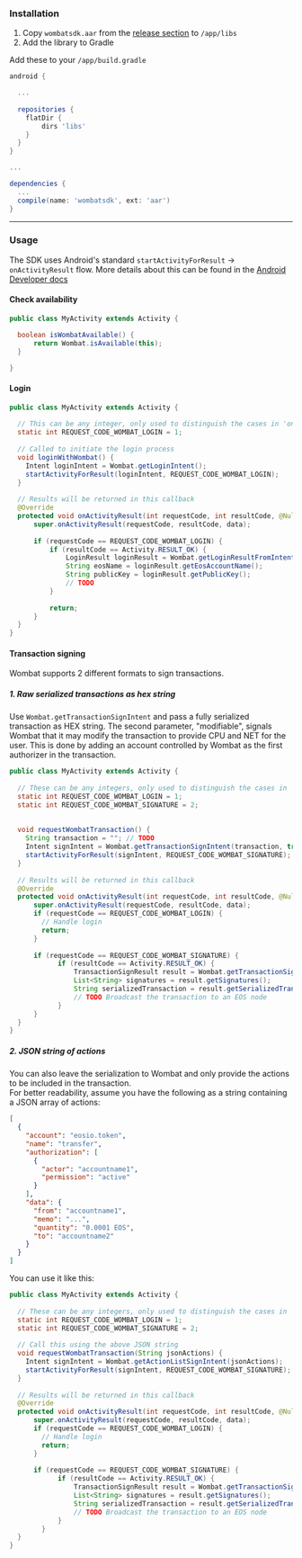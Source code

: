 ### Installation
1. Copy `wombatsdk.aar` from the [release section](https://github.com/wombat-tech/wombat-sdk-android/releases) to `/app/libs` 
2. Add the library to Gradle

Add these to your `/app/build.gradle`
```groovy
android {

  ...
  
  repositories {
    flatDir {
        dirs 'libs'
    }
  }
}

...

dependencies {
  ...
  compile(name: 'wombatsdk', ext: 'aar')
}

```
___

### Usage
The SDK uses Android's standard `startActivityForResult` -> `onActivityResult` flow. More details about this can be found in the [Android Developer docs](https://developer.android.com/training/basics/intents/result)

#### Check availability

```java
public class MyActivity extends Activity {

  boolean isWombatAvailable() {
      return Wombat.isAvailable(this);
  }

}
```

#### Login

```java
public class MyActivity extends Activity {
  
  // This can be any integer, only used to distinguish the cases in 'onActivityResult'
  static int REQUEST_CODE_WOMBAT_LOGIN = 1;
  
  // Called to initiate the login process
  void loginWithWombat() {
    Intent loginIntent = Wombat.getLoginIntent();
    startActivityForResult(loginIntent, REQUEST_CODE_WOMBAT_LOGIN);
  }
  
  // Results will be returned in this callback 
  @Override
  protected void onActivityResult(int requestCode, int resultCode, @Nullable Intent data) {
      super.onActivityResult(requestCode, resultCode, data);
      
      if (requestCode == REQUEST_CODE_WOMBAT_LOGIN) {
          if (resultCode == Activity.RESULT_OK) {
              LoginResult loginResult = Wombat.getLoginResultFromIntent(data);
              String eosName = loginResult.getEosAccountName();
              String publicKey = loginResult.getPublicKey();
              // TODO
          }
          
          return;
      }
  }
}
```

#### Transaction signing
Wombat supports 2 different formats to sign transactions.

#####  1. Raw serialized transactions as hex string

Use `Wombat.getTransactionSignIntent` and pass a fully serialized transaction as HEX string. The second parameter, "modifiable", signals Wombat that it may modify the transaction to
provide CPU and NET for the user. This is done by adding an account controlled by Wombat as the first authorizer in the transaction.

```java
public class MyActivity extends Activity {
 
  // These can be any integers, only used to distinguish the cases in 'onActivityResult'
  static int REQUEST_CODE_WOMBAT_LOGIN = 1;
  static int REQUEST_CODE_WOMBAT_SIGNATURE = 2;
 
  
  void requestWombatTransaction() {
    String transaction = ""; // TODO
    Intent signIntent = Wombat.getTransactionSignIntent(transaction, true);
    startActivityForResult(signIntent, REQUEST_CODE_WOMBAT_SIGNATURE);
  }
 
  // Results will be returned in this callback 
  @Override
  protected void onActivityResult(int requestCode, int resultCode, @Nullable Intent data) {
      super.onActivityResult(requestCode, resultCode, data);
      if (requestCode == REQUEST_CODE_WOMBAT_LOGIN) {
        // Handle login
        return;
      }
 
      if (requestCode == REQUEST_CODE_WOMBAT_SIGNATURE) {
            if (resultCode == Activity.RESULT_OK) {
                TransactionSignResult result = Wombat.getTransactionSignResultFromIntent(data);
                List<String> signatures = result.getSignatures();
                String serializedTransaction = result.getSerializedTransaction(); // In this case this is the same as the requested hex string
                // TODO Broadcast the transaction to an EOS node
            }
      }
  }
}
```

##### 2. JSON string of actions
You can also leave the serialization to Wombat and only provide the actions to be included in the transaction.<br>
For better readability, assume you have the following as a string containing a JSON array of actions:

```json
[  
  {
    "account": "eosio.token",
    "name": "transfer",
    "authorization": [
      {
        "actor": "accountname1",
        "permission": "active"
      }
    ],
    "data": {
      "from": "accountname1",
      "memo": "...",
      "quantity": "0.0001 EOS",
      "to": "accountname2"
    }
  }
]
```

You can use it like this:

```java
public class MyActivity extends Activity {
 
  // These can be any integers, only used to distinguish the cases in 'onActivityResult'
  static int REQUEST_CODE_WOMBAT_LOGIN = 1;
  static int REQUEST_CODE_WOMBAT_SIGNATURE = 2;
 
  // Call this using the above JSON string
  void requestWombatTransaction(String jsonActions) {
    Intent signIntent = Wombat.getActionListSignIntent(jsonActions);
    startActivityForResult(signIntent, REQUEST_CODE_WOMBAT_SIGNATURE);
  }
 
  // Results will be returned in this callback 
  @Override
  protected void onActivityResult(int requestCode, int resultCode, @Nullable Intent data) {
      super.onActivityResult(requestCode, resultCode, data);
      if (requestCode == REQUEST_CODE_WOMBAT_LOGIN) {
        // Handle login
        return;
      }
 
      if (requestCode == REQUEST_CODE_WOMBAT_SIGNATURE) {
            if (resultCode == Activity.RESULT_OK) {
                TransactionSignResult result = Wombat.getTransactionSignResultFromIntent(data);
                List<String> signatures = result.getSignatures();
                String serializedTransaction = result.getSerializedTransaction(); // The fully serialized transaction
                // TODO Broadcast the transaction to an EOS node
            }
        }
  }
}
```

